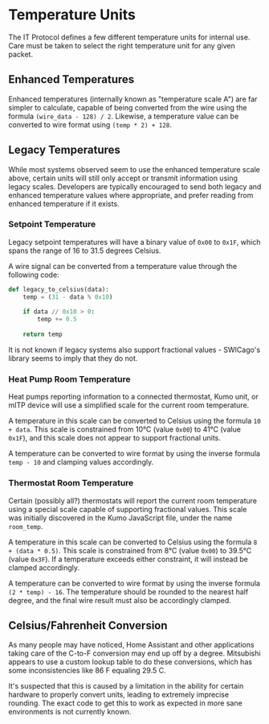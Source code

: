 # Temperature Units

The IT Protocol defines a few different temperature units for internal use. Care must be taken to select the right
temperature unit for any given packet.

## Enhanced Temperatures

Enhanced temperatures (internally known as "temperature scale A") are far simpler to calculate, capable of being 
converted from the wire using the formula `(wire_data - 128) / 2`. Likewise, a temperature value can be converted to 
wire format using `(temp * 2) + 128`.

## Legacy Temperatures

While most systems observed seem to use the enhanced temperature scale above, certain units will still only accept
or transmit information using legacy scales. Developers are typically encouraged to send both legacy and enhanced
temperature values where appropriate, and prefer reading from enhanced temperature if it exists.

### Setpoint Temperature

Legacy setpoint temperatures will have a binary value of `0x00` to `0x1F`, which spans the range of 16 to 31.5 degrees 
Celsius.

A wire signal can be converted from a temperature value through the following code:

```python
def legacy_to_celsius(data):
    temp = (31 - data % 0x10)
    
    if data // 0x10 > 0:
        temp += 0.5
    
    return temp
```

It is not known if legacy systems also support fractional values - SWICago's library seems to imply that they do not.

### Heat Pump Room Temperature

Heat pumps reporting information to a connected thermostat, Kumo unit, or mITP device will use a simplified scale for
the current room temperature.

A temperature in this scale can be converted to Celsius using the formula `10 + data`. This scale is constrained from
10°C (value `0x00`) to 41°C (value `0x1F`), and this scale does not appear to support fractional units. 

A temperature can be converted to wire format by using the inverse formula `temp - 10` and clamping values accordingly.

### Thermostat Room Temperature

Certain (possibly all?) thermostats will report the current room temperature using a special scale capable of supporting
fractional values. This scale was initially discovered in the Kumo JavaScript file, under the name `room_temp`.

A temperature in this scale can be converted to Celsius using the formula `8 + (data * 0.5)`. This scale is constrained
from 8°C (value `0x00`) to 39.5°C (value `0x3F`). If a temperature exceeds either constraint, it will instead be clamped 
accordingly.

A temperature can be converted to wire format by using the inverse formula `(2 * temp) - 16`. The temperature should
be rounded to the nearest half degree, and the final wire result must also be accordingly clamped.

## Celsius/Fahrenheit Conversion

As many people may have noticed, Home Assistant and other applications taking care of the C-to-F conversion may end up 
off by a degree. Mitsubishi appears to use a custom lookup table to do these conversions, which has some inconsistencies
like 86 F equaling 29.5 C.

It's suspected that this is caused by a limitation in the ability for certain hardware to properly convert units, 
leading to extremely imprecise rounding. The exact code to get this to work as expected in more sane environments is not
currently known.